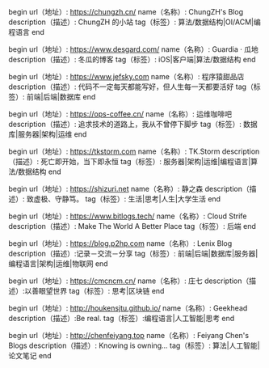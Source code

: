 begin
url（地址）: https://chungzh.cn/
name（名称）: ChungZH's Blog
description（描述）: ChungZH 的小站
tag（标签）: 算法/数据结构|OI/ACM|编程语言
end

begin
url（地址）: https://www.desgard.com/
name（名称）: Guardia · 瓜地
description（描述）: 冬瓜的博客
tag（标签）: iOS|客户端|算法/数据结构
end

begin
url（地址）: https://www.jefsky.com
name（名称）: 程序猿甜品店
description（描述）: 代码不一定每天都能写好，但人生每一天都要活好
tag（标签）: 前端|后端|数据库
end

begin
url（地址）: https://ops-coffee.cn/
name（名称）: 运维咖啡吧
description（描述）: 追求技术的道路上，我从不曾停下脚步
tag（标签）: 数据库|服务器|架构|运维
end


begin
url（地址）: https://tkstorm.com
name（名称）: TK.Storm
description（描述）: 死亡即开始，当下即永恒
tag（标签）: 服务器|架构|运维|编程语言|算法/数据结构
end

begin
url（地址）: https://shizuri.net
name（名称）:  静之森
description（描述）: 致虚极、守静笃。
tag（标签）: 生活|思考|人生|大学生活
end

begin
url（地址）: https://www.bitlogs.tech/
name（名称）:  Cloud Strife 
description（描述）: Make The World A Better Place
tag（标签）: 后端
end

begin
url（地址）: https://blog.p2hp.com
name（名称）: Lenix Blog
description（描述）:记录－交流－分享
tag（标签）: 前端|后端|数据库|服务器|编程语言|架构|运维|物联网
end

begin
url（地址）: https://cmcncm.cn/
name（名称）: 庄七
description（描述）:以善眼望世界
tag（标签）: 思考|区块链
end

begin
url（地址）: http://houkensjtu.github.io/
name（名称）: Geekhead
description（描述）:Be real.
tag（标签）:编程语言|人工智能|思考
end

begin
url（地址）: http://chenfeiyang.top
name（名称）: Feiyang Chen's Blogs
description（描述）: Knowing is owning...
tag（标签）: 算法|人工智能|论文笔记
end

